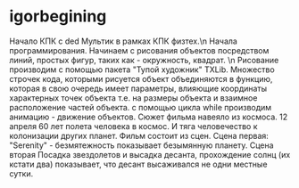 # igorbegining
Начало КПК с ded
Мультик в рамках КПК физтех.\n
Начала программирования. Начинаем с рисования объектов посредством линий, простых фигур, таких как - окружность, квадрат. \n
Рисование производим с помощью пакета "Тупой художник" TXLib.
Множество строчек кода, которыми рисуется объект объединяются в функцию, которая в свою очередь имеет параметры, влияющие координаты характерных точек объекта т.е. на размеры объекта и взаимное расположение частей объекта.
с помощью цикла while производим анимацию - движение объектов.
Сюжет фильма навеяло из космоса. 12 апреля 60 лет полета человека в космос.
И тяга человечество к колонизации других планет.
Фильм состоит из сцен.
Сцена первая: "Serenity" - безмятежность показывает безымянную планету.
Сцена вторая Посадка звездолетов и высадка десанта, прохождение солнц (их кстати два) показывает, что десант высаживался не одни местные сутки.
